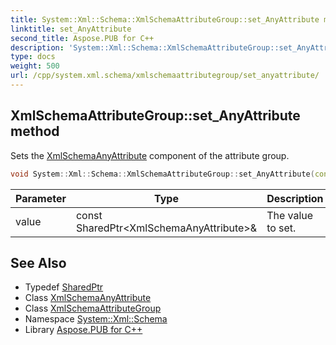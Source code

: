 ```yaml
---
title: System::Xml::Schema::XmlSchemaAttributeGroup::set_AnyAttribute method
linktitle: set_AnyAttribute
second_title: Aspose.PUB for C++
description: 'System::Xml::Schema::XmlSchemaAttributeGroup::set_AnyAttribute method. Sets the XmlSchemaAnyAttribute component of the attribute group in C++.'
type: docs
weight: 500
url: /cpp/system.xml.schema/xmlschemaattributegroup/set_anyattribute/
---
```

## XmlSchemaAttributeGroup::set_AnyAttribute method


Sets the [XmlSchemaAnyAttribute](../../xmlschemaanyattribute/) component of the attribute group.

```cpp
void System::Xml::Schema::XmlSchemaAttributeGroup::set_AnyAttribute(const SharedPtr<XmlSchemaAnyAttribute> &value)
```


| Parameter | Type | Description |
| --- | --- | --- |
| value | const SharedPtr\<XmlSchemaAnyAttribute\>\& | The value to set. |

## See Also

* Typedef [SharedPtr](../../../system/sharedptr/)
* Class [XmlSchemaAnyAttribute](../../xmlschemaanyattribute/)
* Class [XmlSchemaAttributeGroup](../)
* Namespace [System::Xml::Schema](../../)
* Library [Aspose.PUB for C++](../../../)
